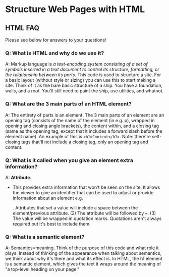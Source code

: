 # Structure Web Pages with HTML

## HTML FAQ

Please see below for answers to your questions!

### Q: What is HTML and why do we use it?

A: Markup language is *a text-encoding system consisting of a set of symbols inserted in a text document to control its structure, formatting, or the relationship between its parts.* This code is used to structure a site. For a basic layout (without style or sizing) you can use this to start making a site. Think of it as the bare basic structure of a ship. You have a foundation, walls, and a roof. You'll still need to paint the ship, use utilities, and whatnot. 

### Q: What are the 3 main parts of an HTML element?

A: The entirety of parts is an element. The 3 main parts of an element are an opening tag (consists of the name of the element (in e.g. p), wrapped in opening and closing angle brackets), the content within, and a closing tag (same as the opening tag, except that it includes a forward slash before the element name). An example of this is `<h1>Content</h1>`. Note: there're self-closing tags that'll not include a closing tag, only an opening tag and content.

### Q: What is it called when you give an element extra information?

A: **Attribute.**

- This provides extra information that won't be seen on the site. It allows the viewer to give an identifier that can be used to adjust or provide information about an element e.g. <p class="edit note">. Attributes that set a value will include a space between the element/previous attribute.
(2) The attribute will be followed by `=`.
(3) The value will be wrapped in quotation marks. Quotations aren't always required but it's best to include them.

### Q: What is a semantic element?

A: Semantics=meaning. Think of the purpose of this code and what role it plays. Instead of thinking of the appearance when talking about semantics, we think about why it's there and what its effect is. In HTML, the h1 element is a semantic element, which gives the text it wraps around the meaning of "a top-level heading on your page."
